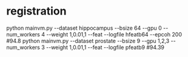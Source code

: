 # registration
python mainvm.py --dataset hippocampus --bsize 64 --gpu 0 --num_workers 4 --weight 1,0.01,1 --feat --logfile hfeatb64 --epcoh 200 #94.8
python mainvm.py --dataset prostate --bsize 9 --gpu 1,2,3 --num_workers 3 --weight 1,0.01,1 --feat --logfile pfeatb9 #94.39
